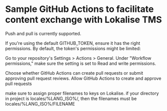 # Sample GitHub Actions to facilitate content exchange with Lokalise TMS

Push and pull is currently supported.

If you're using the default GITHUB_TOKEN, ensure it has the right permissions. By default, the token's permissions might be limited:

Go to your repository's Settings > Actions > General.
    Under "Workflow permissions," make sure the setting is set to Read and write permissions.



Choose whether GitHub Actions can create pull requests or submit approving pull request reviews.
Allow GitHub Actions to create and approve pull requests


make sure to assign proper filenames to keys on Lokalise. if your directory in project is locales/%LANG_ISO%/, then the filenames must be locales/%LANG_ISO%/FILENAME
